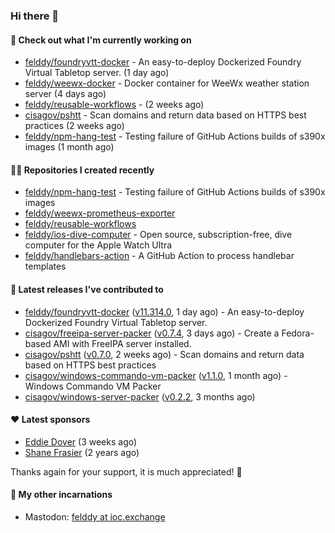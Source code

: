 ### Hi there 👋

#### 👷 Check out what I'm currently working on

- [felddy/foundryvtt-docker](https://github.com/felddy/foundryvtt-docker) - An easy-to-deploy Dockerized Foundry Virtual Tabletop server. (1 day ago)
- [felddy/weewx-docker](https://github.com/felddy/weewx-docker) - Docker container for WeeWx weather station server (4 days ago)
- [felddy/reusable-workflows](https://github.com/felddy/reusable-workflows) -  (2 weeks ago)
- [cisagov/pshtt](https://github.com/cisagov/pshtt) - Scan domains and return data based on HTTPS best practices (2 weeks ago)
- [felddy/npm-hang-test](https://github.com/felddy/npm-hang-test) - Testing failure of GitHub Actions builds of s390x images (1 month ago)

#### 👨‍💻 Repositories I created recently

- [felddy/npm-hang-test](https://github.com/felddy/npm-hang-test) - Testing failure of GitHub Actions builds of s390x images
- [felddy/weewx-prometheus-exporter](https://github.com/felddy/weewx-prometheus-exporter)
- [felddy/reusable-workflows](https://github.com/felddy/reusable-workflows)
- [felddy/ios-dive-computer](https://github.com/felddy/ios-dive-computer) - Open source, subscription-free, dive computer for the Apple Watch Ultra
- [felddy/handlebars-action](https://github.com/felddy/handlebars-action) - A GitHub Action to process handlebar templates

#### 🚀 Latest releases I've contributed to

- [felddy/foundryvtt-docker](https://github.com/felddy/foundryvtt-docker) ([v11.314.0](https://github.com/felddy/foundryvtt-docker/releases/tag/v11.314.0), 1 day ago) - An easy-to-deploy Dockerized Foundry Virtual Tabletop server.
- [cisagov/freeipa-server-packer](https://github.com/cisagov/freeipa-server-packer) ([v0.7.4](https://github.com/cisagov/freeipa-server-packer/releases/tag/v0.7.4), 3 days ago) - Create a Fedora-based AMI with FreeIPA server installed.
- [cisagov/pshtt](https://github.com/cisagov/pshtt) ([v0.7.0](https://github.com/cisagov/pshtt/releases/tag/v0.7.0), 2 weeks ago) - Scan domains and return data based on HTTPS best practices
- [cisagov/windows-commando-vm-packer](https://github.com/cisagov/windows-commando-vm-packer) ([v1.1.0](https://github.com/cisagov/windows-commando-vm-packer/releases/tag/v1.1.0), 1 month ago) - Windows Commando VM Packer
- [cisagov/windows-server-packer](https://github.com/cisagov/windows-server-packer) ([v0.2.2](https://github.com/cisagov/windows-server-packer/releases/tag/v0.2.2), 3 months ago)

#### ❤️ Latest sponsors
- [Eddie Dover](https://github.com/EddieDover) (3 weeks ago)
- [Shane Frasier](https://github.com/jsf9k) (2 years ago)

Thanks again for your support, it is much appreciated! 🙏

#### 🐋 My other incarnations
- Mastodon: <a rel="me" href="https://ioc.exchange/@felddy">felddy at ioc.exchange</a>
